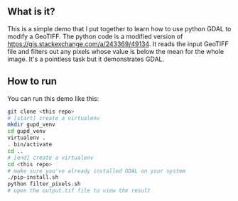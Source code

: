 ## What is it?
This is a simple demo that I put together to learn how to use python GDAL to modify a GeoTIFF.
The python code is a modified version of https://gis.stackexchange.com/a/243369/49134.
It reads the input GeoTIFF file and filters out any pixels whose value is below the mean for
the whole image. It's a pointless task but it demonstrates GDAL.

## How to run
You can run this demo like this:
```bash
git clone <this repo>
# [start] create a virtualenv
mkdir gupd_venv
cd gupd_venv
virtualenv .
. bin/activate
cd ..
# [end] create a virtualenv
cd <this repo>
# make sure you've already installed GDAL on your system
./pip-install.sh
python filter_pixels.sh
# open the output.tif file to view the result
```
